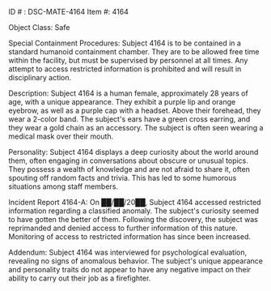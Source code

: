 ID # : DSC-MATE-4164
Item #: 4164

Object Class: Safe

Special Containment Procedures:
Subject 4164 is to be contained in a standard humanoid containment chamber. They are to be allowed free time within the facility, but must be supervised by personnel at all times. Any attempt to access restricted information is prohibited and will result in disciplinary action.

Description:
Subject 4164 is a human female, approximately 28 years of age, with a unique appearance. They exhibit a purple lip and orange eyebrow, as well as a purple cap with a headset. Above their forehead, they wear a 2-color band. The subject's ears have a green cross earring, and they wear a gold chain as an accessory. The subject is often seen wearing a medical mask over their mouth.

Personality:
Subject 4164 displays a deep curiosity about the world around them, often engaging in conversations about obscure or unusual topics. They possess a wealth of knowledge and are not afraid to share it, often spouting off random facts and trivia. This has led to some humorous situations among staff members.

Incident Report 4164-A:
On ██/██/20██, Subject 4164 accessed restricted information regarding a classified anomaly. The subject's curiosity seemed to have gotten the better of them. Following the discovery, the subject was reprimanded and denied access to further information of this nature. Monitoring of access to restricted information has since been increased.

Addendum:
Subject 4164 was interviewed for psychological evaluation, revealing no signs of anomalous behavior. The subject's unique appearance and personality traits do not appear to have any negative impact on their ability to carry out their job as a firefighter.